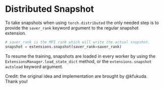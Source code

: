 # Distributed Snapshot

To take snapshots when using `torch.distributed` the only needed step is to
provide the `saver_rank` keyword argument to the regular snapshot extension.

```python
# saver_rank is the MPI rank which will write the actual snapshot.
snapshot = extensions.snapshot(saver_rank=saver_rank)
```

To resume the training, snapshots are loaded in every worker by using the 
`ExtensionsManager.load_state_dict` method, or the `extensions.snapshot`
`autoload` keyword argument.

Credit: the original idea and implementation are brought by @kfukuda. Thank you!
